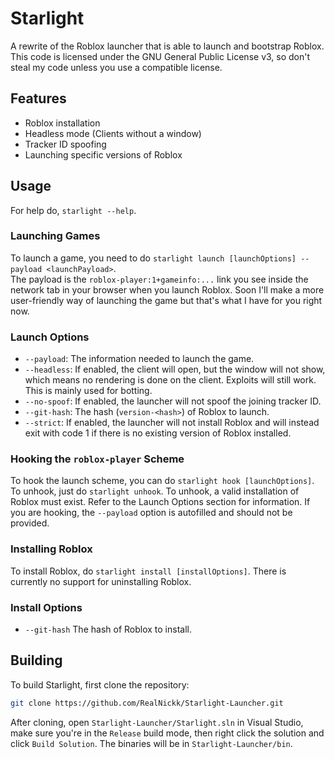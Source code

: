 # Starlight
A rewrite of the Roblox launcher that is able to launch and bootstrap Roblox.\
This code is licensed under the GNU General Public License v3, so don't steal my code unless you use a compatible license.

## Features
- Roblox installation
- Headless mode (Clients without a window)
- Tracker ID spoofing
- Launching specific versions of Roblox

## Usage
For help do, `starlight --help`.

### Launching Games
To launch a game, you need to do `starlight launch [launchOptions] --payload <launchPayload>`.\
The payload is the `roblox-player:1+gameinfo:...` link you see inside the network tab in your browser when you launch Roblox. Soon I'll make a more user-friendly way of launching the game but that's what I have for you right now.

### Launch Options
- `--payload`: The information needed to launch the game.
- `--headless`: If enabled, the client will open, but the window will not show, which means no rendering is done on the client. Exploits will still work. This is mainly used for botting.
- `--no-spoof`: If enabled, the launcher will not spoof the joining tracker ID.
- `--git-hash`: The hash (`version-<hash>`) of Roblox to launch.
- `--strict`: If enabled, the launcher will not install Roblox and will instead exit with code 1 if there is no existing version of Roblox installed.

### Hooking the `roblox-player` Scheme
To hook the launch scheme, you can do `starlight hook [launchOptions]`. To unhook, just do `starlight unhook`. To unhook, a valid installation of Roblox must exist. Refer to the Launch Options section for information. If you are hooking, the `--payload` option is autofilled and should not be provided.

### Installing Roblox
To install Roblox, do `starlight install [installOptions]`. There is currently no support for uninstalling Roblox.

### Install Options
- `--git-hash` The hash of Roblox to install.

## Building
To build Starlight, first clone the repository:
```bash
git clone https://github.com/RealNickk/Starlight-Launcher.git
```
After cloning, open `Starlight-Launcher/Starlight.sln` in Visual Studio, make sure you're in the `Release` build mode, then right click the solution and click `Build Solution`. The binaries will be in `Starlight-Launcher/bin`.

